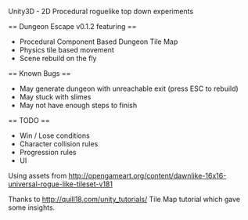 Unity3D - 2D Procedural roguelike top down experiments

== Dungeon Escape v0.1.2 featuring ==
* Procedural Component Based Dungeon Tile Map
* Physics tile based movement
* Scene rebuild on the fly

== Known Bugs ==
* May generate dungeon with unreachable exit (press ESC to rebuild)
* May stuck with slimes
* May not have enough steps to finish

== TODO ==
* Win / Lose conditions
* Character collision rules
* Progression rules
* UI

Using assets from http://opengameart.org/content/dawnlike-16x16-universal-rogue-like-tileset-v181

Thanks to http://quill18.com/unity_tutorials/ Tile Map tutorial which gave some insights.
